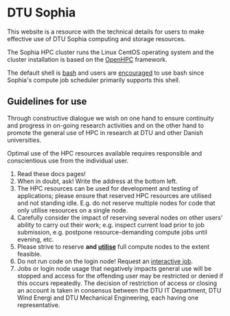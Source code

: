 # DTU Sophia

This website is a resource with the technical details for users to make effective use of 
DTU Sophia computing and storage resources.

The Sophia HPC cluster runs the Linux CentOS operating system and the cluster
installation is based on the [OpenHPC](https://openhpc.community) framework.

The default shell is [bash](https://www.gnu.org/software/bash/) and
users are [encouraged](https://devhints.io/bash) to use bash 
since Sophia's compute job scheduler primarily supports this shell.

## Guidelines for use

Through constructive dialogue we wish on one hand to ensure continuity and progress
in on-going research activities and on the other hand to promote
the general use of HPC in research at DTU and other Danish universities.

Optimal use of the HPC resources available requires responsible and conscientious use from the
individual user. 

  1. Read these docs pages! 
  2. When in doubt, ask! Write the address at the bottom left.
  3. The HPC resources can be used for development and testing of applications; please ensure that
reserved HPC resources are utilised and not standing idle. E.g. do not reserve multiple nodes for
code that only utilise resources on a single node.
  4. Carefully consider the impact of reserving several nodes on other users' ability to carry out their work;
e.g. inspect current load prior to job submission, e.g. postpone resource-demanding compute jobs until evening, etc.
  5. Please strive to reserve **and <u>utilise</u>** full compute nodes to the extent feasible.
  6. Do not run code on the login node! Request an [interactive job](https://dtu-sophia.github.io/docs/scheduler/#interactive-jobs).
  7. Jobs or login node usage that negatively impacts general use will be stopped and access for the offending
user may be restricted or denied if this occurs repeatedly. The decision of restriction of access or closing
an account is taken in consensus between the DTU IT Department, DTU Wind Energi and DTU Mechanical Engineering, each having one representative.

